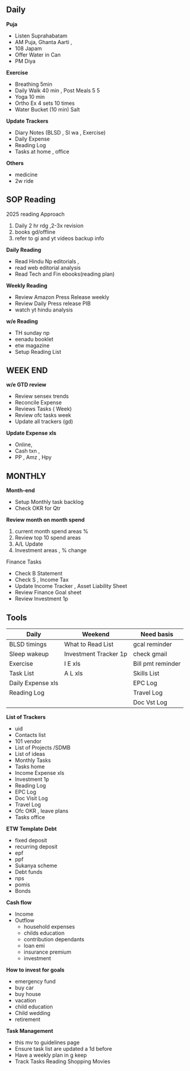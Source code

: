 ## Daily 

**Puja**
- Listen Suprahabatam
- AM Puja,  Ghanta Aarti , 
- 108 Japam
- Offer Water in Can
- PM Diya

**Exercise**
- Breathing 5min
- Daily Walk 40 min , Post Meals  5 5 
- Yoga 10 min
- Ortho Ex 4 sets 10 times
- Water Bucket (10 min) Salt

**Update Trackers**
- Diary Notes (BLSD , Sl wa , Exercise)
- Daily Expense
- Reading Log
- Tasks at home , office

**Others** 
- medicine
- 2w ride

## SOP Reading
2025 reading Approach
1. Daily 2 hr rdg ,2-3x revision
1. books gd/offline 
1. refer to gi and yt videos backup info

**Daily Reading**
- Read Hindu Np editorials , 
- read web editorial analysis
- Read Tech and Fin ebooks(reading plan)

**Weekly Reading**
- Review Amazon Press Release weekly
- Review Daily Press release PIB
- watch yt hindu analysis

**w/e Reading**
- TH sunday np 
- eenadu booklet 
- etw magazine
- Setup Reading List


## WEEK END

**w/e GTD review**
- Review sensex trends
- Reconcile Expense
- Reviews Tasks ( Week) 
- Review ofc tasks week
- Update all trackers (gd)

**Update Expense xls** 
- Online, 
- Cash txn , 
- PP , Amz , Hpy


## MONTHLY
**Month-end**
- Setup Monthly task backlog
- Check OKR for Qtr

**Review month on month spend** 
1. current month spend areas % 
2. Review top 10 spend areas 
3. A/L Update 
4. Investment areas , % change

Finance Tasks
- Check B Statement
- Check S , Income Tax 
- Update Income Tracker , Asset Liability Sheet
- Review Finance Goal sheet
- Review Investment 1p

## Tools
| Daily             | Weekend               | Need basis        |
|-------------------|-----------------------|-------------------|
| BLSD timings      | What to Read List     | gcal reminder     |
| Sleep wakeup      | Investment Tracker 1p | check gmail       |
| Exercise          | I E xls               | Bill pmt reminder |
| Task List         | A L xls               | Skills List       |
| Daily Expense xls |                       | EPC Log           |
| Reading Log       |                       | Travel Log        |
|                   |                       | Doc Vst Log       |


**List of Trackers**
- uid 
- Contacts list
- 101 vendor 
- List of Projects /SDMB 
- List of ideas
- Monthly Tasks
- Tasks home
- Income Expense xls 
- Investment 1p
- Reading Log
- EPC Log
- Doc Visit Log
- Travel Log
- Ofc OKR , leave plans
- Tasks office

**ETW Template**
**Debt**
* fixed deposit
* recurring deposit
* epf
* ppf
* Sukanya scheme
* Debt funds
* nps
* pomis
* Bonds

**Cash flow**
* Income
* Outflow
  * household expenses
  * childs education 
  * contribution dependants
  * loan emi
  * insurance premium
  * investment 

**How to invest for goals**
* emergency fund
* buy car
* buy house
* vacation 
* child education 
* Child wedding 
* retirement 

**Task Management**
- this mv to guidelines page
- Ensure task list are updated a 1d before 
- Have a weekly plan in g keep 
- Track Tasks Reading Shopping Movies
